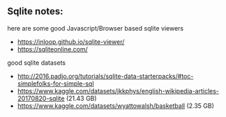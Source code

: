 ## Sqlite notes:

here are some good Javascript/Browser based sqlite viewers 

 - https://inloop.github.io/sqlite-viewer/
 - https://sqliteonline.com/

good sqlite datasets

 - http://2016.padjo.org/tutorials/sqlite-data-starterpacks/#toc-simplefolks-for-simple-sql
 - https://www.kaggle.com/datasets/jkkphys/english-wikipedia-articles-20170820-sqlite (21.43 GB)
 - https://www.kaggle.com/datasets/wyattowalsh/basketball (2.35 GB)

